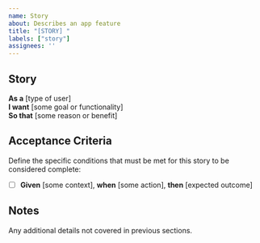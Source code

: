 ```yaml
---
name: Story
about: Describes an app feature
title: "[STORY] "
labels: ["story"]
assignees: ''
---
```


## Story

**As a** [type of user]  
**I want** [some goal or functionality]  
**So that** [some reason or benefit]

## Acceptance Criteria

Define the specific conditions that must be met for this story to be considered complete:

- [ ] **Given** [some context], **when** [some action], **then** [expected outcome]

## Notes

Any additional details not covered in previous sections.